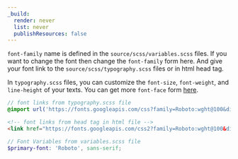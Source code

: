 ```yaml
---
_build:
  render: never
  list: never
  publishResources: false
---
```


`font-family` name is defined in the `source/scss/variables.scss` files. If you want to change the font then change the `font-family` form here. And give your font link to the `source/scss/typography.scss` files or in html head tag.

In `typography.scss` files, you can customize the `font-size`, `font-weight`, and `line-height` of your texts. You can get more `font-face` form [here](https://fonts.google.com/).

```scss
// font links from typography.scss file
@import url('https://fonts.googleapis.com/css?family=Roboto:wght@100&display=swap');
```

```html
<!-- font links from head tag in html file -->
<link href="https://fonts.googleapis.com/css2?family=Roboto:wght@100&display=swap" rel="stylesheet">
```

```scss
// Font Variables from variables.scss file
$primary-font: 'Roboto', sans-serif;
```
